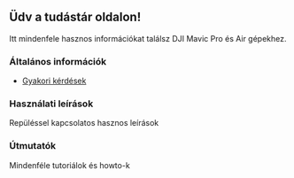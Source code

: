 ## Üdv a tudástár oldalon!

Itt mindenfele hasznos információkat találsz DJI Mavic Pro és Air gépekhez.

### Általános információk

  - [Gyakori kérdések](FAQ.md)

### Használati leírások
Repüléssel kapcsolatos hasznos leírások



### Útmutatók
Mindenféle tutoriálok és howto-k

